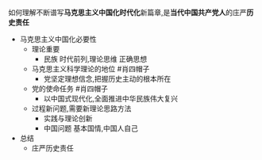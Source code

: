 如何理解不断谱写**马克思主义中国化时代化**新篇章,是**当代中国共产党人**的庄严**历史责任**

- 马克思主义中国化必要性
	- 理论重要
		- 民族 时代前列,理论思维 正确思想
	- 马克思主义科学理论的地位 #肖四帽子 
		- 党坚定理想信念,把握历史主动的根本所在
	- 党的使命任务 #肖四帽子 
		- 以中国式现代化,全面推进中华民族伟大复兴
	- 过程新问题,需要新理论思路方法
		- 实践与理论创新
		- 中国问题 基本国情,中国人自己
- 总结
	- 庄严历史责任